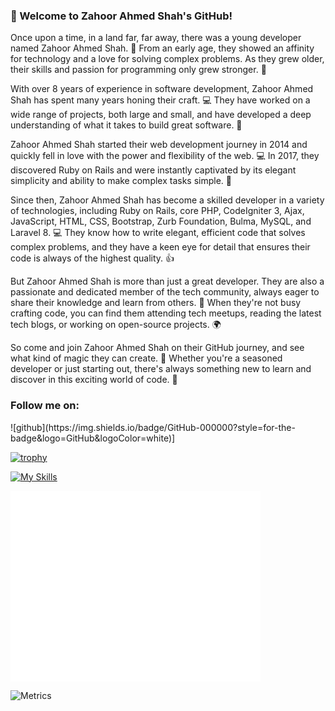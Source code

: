 
 <h3><b>👋 Welcome to Zahoor Ahmed Shah's GitHub!</b> </h3> 
Once upon a time, in a land far, far away, there was a young developer named Zahoor Ahmed Shah. 🌟 From an early age, they showed an affinity for technology and a love for solving complex problems. As they grew older, their skills and passion for programming only grew stronger. 💪

With over 8 years of experience in software development, Zahoor Ahmed Shah has spent many years honing their craft. 💻 They have worked on a wide range of projects, both large and small, and have developed a deep understanding of what it takes to build great software. 🚀

Zahoor Ahmed Shah started their web development journey in 2014 and quickly fell in love with the power and flexibility of the web. 💻 In 2017, they discovered Ruby on Rails and were instantly captivated by its elegant simplicity and ability to make complex tasks simple. 💎

Since then, Zahoor Ahmed Shah has become a skilled developer in a variety of technologies, including Ruby on Rails, core PHP, CodeIgniter 3, Ajax, JavaScript, HTML, CSS, Bootstrap, Zurb Foundation, Bulma, MySQL, and Laravel 8. 💻 They know how to write elegant, efficient code that solves complex problems, and they have a keen eye for detail that ensures their code is always of the highest quality. 👍

But Zahoor Ahmed Shah is more than just a great developer. They are also a passionate and dedicated member of the tech community, always eager to share their knowledge and learn from others. 🤝 When they're not busy crafting code, you can find them attending tech meetups, reading the latest tech blogs, or working on open-source projects. 🌍

So come and join Zahoor Ahmed Shah on their GitHub journey, and see what kind of magic they can create. 🔮 Whether you're a seasoned developer or just starting out, there's always something new to learn and discover in this exciting world of code. 🌟

<h3>Follow me on: </h3>
![github](https://img.shields.io/badge/GitHub-000000?style=for-the-badge&logo=GitHub&logoColor=white)]


[![trophy](https://github-profile-trophy.vercel.app/?username=xahurs)](https://github.com/xahurs/github-profile-trophy)
<br>

[![My Skills](https://skillicons.dev/icons?i=js,html,css,rails,php,mysql,ajax)](https://skillicons.dev)

<img align="center" src="/github-metrics.svg" alt="Metrics" width="400">

![Metrics](https://metrics.lecoq.io/xahurs?template=classic&base=header%2C%20activity%2C%20community%2C%20repositories%2C%20metadata&base.indepth=false&base.hireable=false&base.skip=false&config.timezone=Asia%2FCalcutta)
